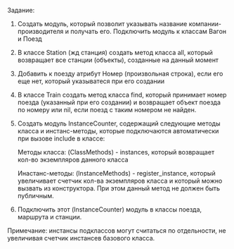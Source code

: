 Задание:

1. Создать модуль, который позволит указывать название компании-производителя и получать его. 
   Подключить модуль к классам Вагон и Поезд
   
2. В классе Station (жд станция) создать метод класса all, который возвращает все станции (объекты), 
    созданные на данный момент

3. Добавить к поезду атрибут Номер (произвольная строка), если его еще нет, который указыватеся при его создании

4. В классе Train создать метод класса find, который принимает номер поезда (указанный при его создании) 
    и возвращает объект поезда по номеру или nil, если поезд с таким номером не найден.

5. Создать модуль InstanceCounter, содержащий следующие методы класса и инстанс-методы, 
   которые подключаются автоматически при вызове include в классе:

     Методы класса: (ClassMethods)
       - instances, который возвращает кол-во экземпляров данного класса

     Инастанс-методы: (InstanceMethods)
       - register_instance, который увеличивает счетчик кол-ва экземпляров класса и 
         который можно вызвать из конструктора. При этом данный метод не должен быть публичным.

8. Подключить этот (InstanceCounter) модуль в классы поезда, маршрута и станции.

Примечание: инстансы подклассов могут считаться по отдельности, 
            не увеличивая счетчик инстансев базового класса. 